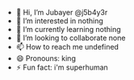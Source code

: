 - 👋 Hi, I’m Jubayer @j5b4y3r
- 👀 I’m interested in nothing
- 🌱 I’m currently learning nothing
- 💞️ I’m looking to collaborate none
- 📫 How to reach me undefined
- 😄 Pronouns: king
- ⚡ Fun fact: i'm superhuman

<!---
j5b4y3r/j5b4y3r is a ✨ special ✨ repository because its `README.md` (this file) appears on your GitHub profile.
You can click the Preview link to take a look at your changes.
--->
